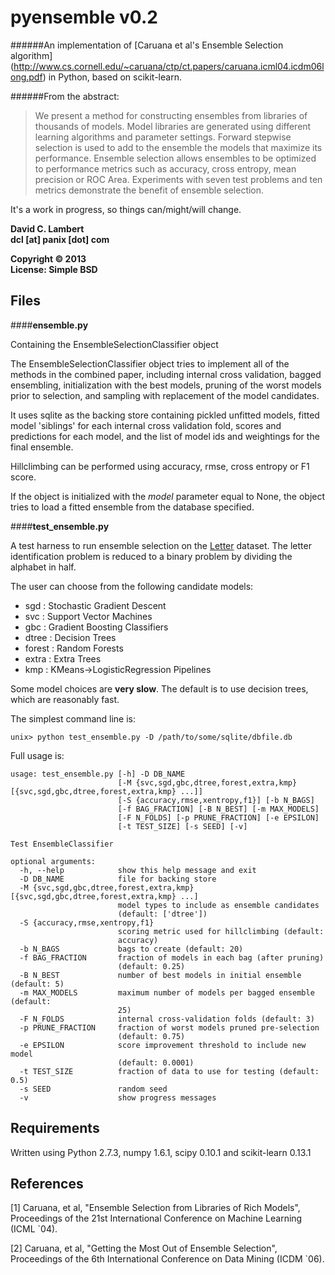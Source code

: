 pyensemble v0.2
===============

######An implementation of [Caruana et al's Ensemble Selection algorithm] (http://www.cs.cornell.edu/~caruana/ctp/ct.papers/caruana.icml04.icdm06long.pdf) in Python, based on scikit-learn.

######From the abstract:

> We present a method for constructing ensembles from libraries of thousands of models.
Model libraries are generated using different learning algorithms and parameter settings.
Forward stepwise selection is used to add to the ensemble the models that maximize its
performance.  Ensemble selection allows ensembles to be optimized to performance metrics
such as accuracy, cross entropy, mean precision or ROC Area.  Experiments with seven test
problems and ten metrics demonstrate the benefit of ensemble selection.

It's a work in progress, so things can/might/will change.

__David C. Lambert__  
__dcl [at] panix [dot] com__  

__Copyright © 2013__  
__License: Simple BSD__

Files
-----

####__ensemble.py__

Containing the EnsembleSelectionClassifier object

The EnsembleSelectionClassifier object tries to implement all of the methods in the combined
paper, including internal cross validation, bagged ensembling, initialization with the best
models, pruning of the worst models prior to selection, and sampling with replacement of the
model candidates.

It uses sqlite as the backing store containing pickled unfitted models, fitted model 'siblings'
for each internal cross validation fold, scores and predictions for each model, and the list of
model ids and weightings for the final ensemble.

Hillclimbing can be performed using accuracy, rmse, cross entropy or F1 score.

If the object is initialized with the _model_ parameter equal to None, the object tries to load
a fitted ensemble from the database specified.

####__test_ensemble.py__

A test harness to run ensemble selection on the [Letter](http://archive.ics.uci.edu/ml/datasets/Letter+Recognition) dataset.  The letter identification
problem is reduced to a binary problem by dividing the alphabet in half.

The user can choose from the following candidate models:

*    sgd     : Stochastic Gradient Descent
*    svc     : Support Vector Machines
*    gbc     : Gradient Boosting Classifiers
*    dtree   : Decision Trees
*    forest  : Random Forests
*    extra   : Extra Trees
*    kmp     : KMeans->LogisticRegression Pipelines

Some model choices are __very slow__.  The default is to use decision trees, which are reasonably fast.

The simplest command line is:

    unix> python test_ensemble.py -D /path/to/some/sqlite/dbfile.db
    
Full usage is:

```
usage: test_ensemble.py [-h] -D DB_NAME
                        [-M {svc,sgd,gbc,dtree,forest,extra,kmp} [{svc,sgd,gbc,dtree,forest,extra,kmp} ...]]
                        [-S {accuracy,rmse,xentropy,f1}] [-b N_BAGS]
                        [-f BAG_FRACTION] [-B N_BEST] [-m MAX_MODELS]
                        [-F N_FOLDS] [-p PRUNE_FRACTION] [-e EPSILON]
                        [-t TEST_SIZE] [-s SEED] [-v]

Test EnsembleClassifier

optional arguments:
  -h, --help            show this help message and exit
  -D DB_NAME            file for backing store
  -M {svc,sgd,gbc,dtree,forest,extra,kmp} [{svc,sgd,gbc,dtree,forest,extra,kmp} ...]
                        model types to include as ensemble candidates
                        (default: ['dtree'])
  -S {accuracy,rmse,xentropy,f1}
                        scoring metric used for hillclimbing (default:
                        accuracy)
  -b N_BAGS             bags to create (default: 20)
  -f BAG_FRACTION       fraction of models in each bag (after pruning)
                        (default: 0.25)
  -B N_BEST             number of best models in initial ensemble (default: 5)
  -m MAX_MODELS         maximum number of models per bagged ensemble (default:
                        25)
  -F N_FOLDS            internal cross-validation folds (default: 3)
  -p PRUNE_FRACTION     fraction of worst models pruned pre-selection
                        (default: 0.75)
  -e EPSILON            score improvement threshold to include new model
                        (default: 0.0001)
  -t TEST_SIZE          fraction of data to use for testing (default: 0.5)
  -s SEED               random seed
  -v                    show progress messages
```


Requirements
------------

Written using Python 2.7.3, numpy 1.6.1, scipy 0.10.1 and scikit-learn 0.13.1


References
----------
[1] Caruana, et al, "Ensemble Selection from Libraries of Rich Models", Proceedings of the 21st International Conference on Machine Learning (ICML `04).
    
[2] Caruana, et al, "Getting the Most Out of Ensemble Selection", Proceedings of the 6th International Conference on Data Mining (ICDM `06).
    


